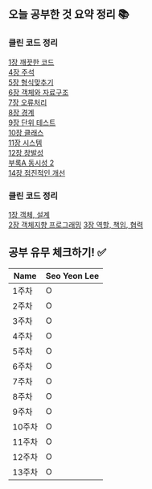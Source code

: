 ## 오늘 공부한 것 요약 정리 📚

### 클린 코드 정리
[1장 깨끗한 코드](https://radical-colony-e9a.notion.site/1-f589a574e4804bf8aec0ee14f626c179)  
[4장 주석](https://radical-colony-e9a.notion.site/4-4e45d7ca82764af283e7e69ce3369d36)  
[5장 형식맞추기](https://radical-colony-e9a.notion.site/5-2c44aee22367496b905f3fa985d90355)  
[6장 객체와 자료구조](https://radical-colony-e9a.notion.site/6-a93b756fb6754149af7683bcdc784168)   
[7장 오류처리](https://radical-colony-e9a.notion.site/7-dfa5958ab9684e388aed883bdefb9216)     
[8장 경계](https://radical-colony-e9a.notion.site/8-b5f89e9804e44d4a8fdcfa9891c3115a)  
[9장 단위 테스트](https://radical-colony-e9a.notion.site/9-52f7bd0eaad64fd09b58138dc642d583)    
[10장 클래스](https://radical-colony-e9a.notion.site/10-c618e8f097614d6c8c6f92864a07e3ba)  
[11장 시스템](https://www.notion.so/11-2253821ca2724f34bad73d854ea6556f?pvs=4)  
[12장 창발성](https://radical-colony-e9a.notion.site/12-35f7f7174e3247d1a463d1bd398f8a8c)  
[부록A 동시성 2](https://radical-colony-e9a.notion.site/2-60eaa1f265c1499abdf9b0f7c5356014)  
[14장 점진적인 개선](https://radical-colony-e9a.notion.site/14-5cf6f1bc089c4bf583fd1cd1b60660da)


### 클린 코드 정리
[1장 객체, 설계](https://www.notion.so/1-4b1de8c184114ac58f0437f622155ff4?pvs=4)  
[2장 객체지향 프로그래밍](https://www.notion.so/2-915b72a0dfdc4a5587108311aa3a6134?pvs=4)
[3장 역할, 책임, 협력](https://radical-colony-e9a.notion.site/3-0c7d91a8fb0d41a2b8a3c790a874d6c8?pvs=4)  

## 공부 유무 체크하기! ✅
| Name | Seo Yeon Lee |
| --- | --- |
| 1주차 | O |
| 2주차 | O |
| 3주차 | O |
| 4주차 | O |
| 5주차 | O |
| 6주차 | O |
| 7주차 | O |
| 8주차 | O |
| 9주차 | O |
| 10주차 | O |
| 11주차 | O |
| 12주차 | O |
| 13주차 | O |

